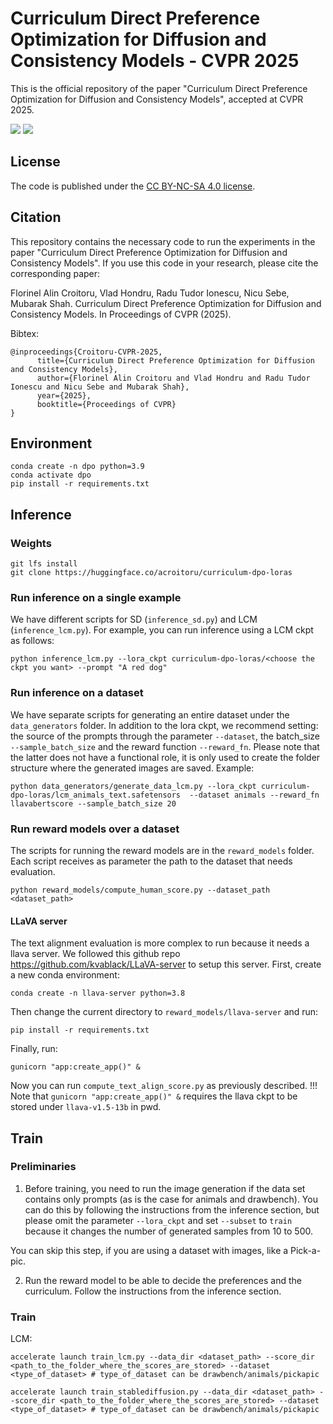 # Curriculum Direct Preference Optimization for Diffusion and Consistency Models - CVPR 2025

This is the official repository of the paper "Curriculum Direct Preference Optimization for Diffusion and Consistency Models", accepted at CVPR 2025.

<a href='https://croitorualin.github.io/cl-dpo/'><img src='https://img.shields.io/badge/Project-Page-Green'></a>
<a href='https://arxiv.org/pdf/2405.13637'><img src='https://img.shields.io/badge/Paper-Arxiv-red'></a>

## License

The code is published under the [CC BY-NC-SA 4.0 license](https://creativecommons.org/licenses/by-nc-sa/4.0/deed.en).

## Citation

This repository contains the necessary code to run the experiments in the paper "Curriculum Direct Preference Optimization for Diffusion and Consistency Models". If you use this code in your research, please cite the corresponding paper:

Florinel Alin Croitoru, Vlad Hondru, Radu Tudor Ionescu, Nicu Sebe, Mubarak Shah. Curriculum Direct Preference Optimization for Diffusion and Consistency Models. In Proceedings of CVPR (2025).

Bibtex:
```
@inproceedings{Croitoru-CVPR-2025,
      title={Curriculum Direct Preference Optimization for Diffusion and Consistency Models}, 
      author={Florinel Alin Croitoru and Vlad Hondru and Radu Tudor Ionescu and Nicu Sebe and Mubarak Shah},
      year={2025},
      booktitle={Proceedings of CVPR}
}
```

## Environment
```{bash}
conda create -n dpo python=3.9
conda activate dpo
pip install -r requirements.txt
```

## Inference

### Weights

```{bash}
git lfs install
git clone https://huggingface.co/acroitoru/curriculum-dpo-loras
```
### Run inference on a single example
We have different scripts for SD (``inference_sd.py``) and LCM (``inference_lcm.py``). For example, you can run inference using a LCM ckpt as follows:
```{bash}
python inference_lcm.py --lora_ckpt curriculum-dpo-loras/<choose the ckpt you want> --prompt "A red dog"
```
### Run inference on a dataset
We have separate scripts for generating an entire dataset under the ``data_generators`` folder. In addition to the lora ckpt, we recommend setting: the source of the prompts through the parameter ``--dataset``, the batch_size ``--sample_batch_size`` and the reward function ``--reward_fn``. Please note that the latter does not have a functional role, it is only used to create the folder structure where the generated images are saved. Example:
```{bash}
python data_generators/generate_data_lcm.py --lora_ckpt curriculum-dpo-loras/lcm_animals_text.safetensors  --dataset animals --reward_fn llavabertscore --sample_batch_size 20
```
### Run reward models over a dataset
The scripts for running the reward models are in the ``reward_models`` folder. Each script receives as parameter the path to the dataset that needs evaluation.
```{bash}
python reward_models/compute_human_score.py --dataset_path <dataset_path>
```
#### LLaVA server
The text alignment evaluation is more complex to run because it needs a llava server.
We followed this github repo https://github.com/kvablack/LLaVA-server to setup this server.
First, create a new conda environment:
```{bash}
conda create -n llava-server python=3.8
```
Then change the current directory to ``reward_models/llava-server`` and run:
```{bash}
pip install -r requirements.txt
```
Finally, run:
```{bash}
gunicorn "app:create_app()" &
```
Now you can run ``compute_text_align_score.py`` as previously described.
!!! Note that ``gunicorn "app:create_app()" &`` requires the llava ckpt to be stored under ``llava-v1.5-13b`` in pwd.

## Train

### Preliminaries
1. Before training, you need to run the image generation if the data set contains only prompts (as is the case for animals and drawbench). You can do this by following the instructions from the inference section, but please omit the parameter ``--lora_ckpt`` and set ``--subset`` to ``train`` because it changes the number of generated samples from 10 to 500.

You can skip this step, if you are using a dataset with images, like a Pick-a-pic.

2. Run the reward model to be able to decide the preferences and the curriculum. Follow the instructions from the inference section.
### Train
LCM:
```{bash}
accelerate launch train_lcm.py --data_dir <dataset_path> --score_dir <path_to_the_folder_where_the_scores_are_stored> --dataset <type_of_dataset> # type_of_dataset can be drawbench/animals/pickapic
```

```{bash}
accelerate launch train_stablediffusion.py --data_dir <dataset_path> --score_dir <path_to_the_folder_where_the_scores_are_stored> --dataset <type_of_dataset> # type_of_dataset can be drawbench/animals/pickapic
```


